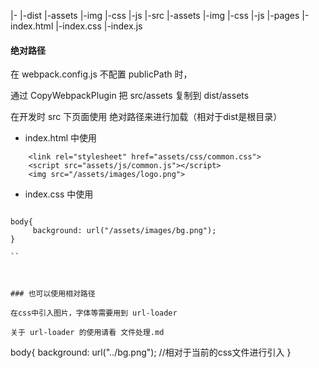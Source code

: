 |-
|-dist
	|-assets
		|-img
		|-css
		|-js
|-src
	|-assets
		|-img
		|-css
		|-js
	|-pages
		|-index.html
		|-index.css
		|-index.js






#### 绝对路径
在 webpack.config.js 不配置 publicPath 时，

通过 CopyWebpackPlugin 把 src/assets 复制到 dist/assets

在开发时 src 下页面使用 绝对路径来进行加载（相对于dist是根目录）

- index.html  中使用
```
	<link rel="stylesheet" href="assets/css/common.css">
	<script src="assets/js/common.js"></script>
	<img src="/assets/images/logo.png">

```
- index.css 中使用
```

body{
	 background: url("/assets/images/bg.png");
}

``



### 也可以使用相对路径

在css中引入图片，字体等需要用到 url-loader 

关于 url-loader 的使用请看 文件处理.md

```
body{
	 background: url("../bg.png");		//相对于当前的css文件进行引入
}

```